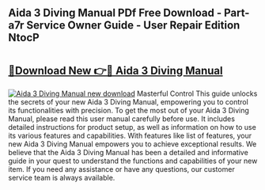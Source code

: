 ## Aida 3 Diving Manual PDf Free Download - Part-a7r Service Owner Guide - User Repair Edition NtocP

# <h2><a href="http://bc34769.oget.top/?id=Aida+3+Diving+Manual">🔗Download New 👉🔴 Aida 3 Diving Manual</a></h2>

[![Aida 3 Diving Manual new download](https://i.imgur.com/5g1atiW.png)](http://bc34769.oget.top/?id=Aida+3+Diving+Manual)
Masterful Control This guide unlocks the secrets of your new Aida 3 Diving Manual, empowering you to control its functionalities with precision. To get the most out of your Aida 3 Diving Manual, please read this user manual carefully before use. It includes detailed instructions for product setup, as well as information on how to use its various features and capabilities. With features like list of features, your new Aida 3 Diving Manual empowers you to achieve exceptional results. We believe that the Aida 3 Diving Manual has been a detailed and informative guide in your quest to understand the functions and capabilities of your new item. If you need any assistance or have any questions, our customer service team is always available.
